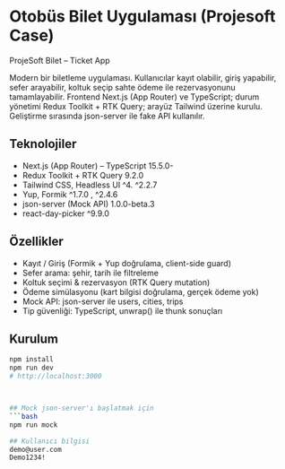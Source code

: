 # Otobüs Bilet Uygulaması (Projesoft Case)

ProjeSoft Bilet – Ticket App

Modern bir biletleme uygulaması. Kullanıcılar kayıt olabilir, giriş yapabilir, sefer arayabilir, koltuk seçip sahte ödeme ile rezervasyonunu tamamlayabilir. Frontend Next.js (App Router) ve TypeScript; durum yönetimi Redux Toolkit + RTK Query; arayüz Tailwind üzerine kurulu. Geliştirme sırasında json-server ile fake API kullanılır.

## Teknolojiler

- Next.js (App Router) – TypeScript 15.5.0-
- Redux Toolkit + RTK Query 9.2.0
- Tailwind CSS, Headless UI ^4. ^2.2.7
- Yup, Formik ^1.7.0 , ^2.4.6
- json-server (Mock API) 1.0.0-beta.3
- react-day-picker ^9.9.0

## Özellikler
- Kayıt / Giriş (Formik + Yup doğrulama, client-side guard)
- Sefer arama: şehir, tarih ile filtreleme
- Koltuk seçimi & rezervasyon (RTK Query mutation)
- Ödeme simülasyonu (kart bilgisi doğrulama, gerçek ödeme yok)
- Mock API: json-server ile users, cities, trips
- Tip güvenliği: TypeScript, unwrap() ile thunk sonuçları

## Kurulum

````bash
npm install
npm run dev
# http://localhost:3000



## Mock json-server'ı başlatmak için
```bash
npm run mock

## Kullanıcı bilgisi
demo@user.com
Demo1234!





````
